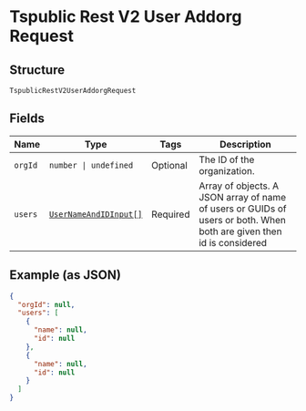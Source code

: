 
# Tspublic Rest V2 User Addorg Request

## Structure

`TspublicRestV2UserAddorgRequest`

## Fields

| Name | Type | Tags | Description |
|  --- | --- | --- | --- |
| `orgId` | `number \| undefined` | Optional | The ID of the organization. |
| `users` | [`UserNameAndIDInput[]`](../../doc/models/user-name-and-id-input.md) | Required | Array of objects. A JSON array of name of users or GUIDs of users or both. When both are given then id is considered |

## Example (as JSON)

```json
{
  "orgId": null,
  "users": [
    {
      "name": null,
      "id": null
    },
    {
      "name": null,
      "id": null
    }
  ]
}
```


